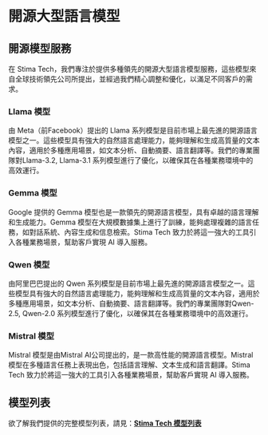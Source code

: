# 開源大型語言模型

## 開源模型服務

在 Stima Tech，我們專注於提供多種領先的開源大型語言模型服務，這些模型來自全球技術領先公司所提出，並經過我們精心調整和優化，以滿足不同客戶的需求。

### Llama 模型

由 Meta（前Facebook）提出的 Llama 系列模型是目前市場上最先進的開源語言模型之一。這些模型具有強大的自然語言處理能力，能夠理解和生成高質量的文本內容，適用於多種應用場景，如文本分析、自動摘要、語言翻譯等。我們的專業團隊對Llama-3.2, Llama-3.1 系列模型進行了優化，以確保其在各種業務環境中的高效運行。

### Gemma 模型

Google 提供的 Gemma 模型也是一款領先的開源語言模型，具有卓越的語言理解和生成能力。Gemma 模型在大規模數據集上進行了訓練，能夠處理複雜的語言任務，如對話系統、內容生成和信息檢索。Stima Tech 致力於將這一強大的工具引入各種業務場景，幫助客戶實現 AI 導入服務。

### Qwen 模型

由阿里巴巴提出的 Qwen 系列模型是目前市場上最先進的開源語言模型之一。這些模型具有強大的自然語言處理能力，能夠理解和生成高質量的文本內容，適用於多種應用場景，如文本分析、自動摘要、語言翻譯等。我們的專業團隊對Qwen-2.5, Qwen-2.0 系列模型進行了優化，以確保其在各種業務環境中的高效運行。

### Mistral 模型

Mistral 模型是由Mistral AI公司提出的，是一款高性能的開源語言模型。Mistral 模型在多種語言任務上表現出色，包括語言理解、文本生成和語言翻譯。Stima Tech 致力於將這一強大的工具引入各種業務場景，幫助客戶實現 AI 導入服務。

## 模型列表

欲了解我們提供的完整模型列表，請見：[**Stima Tech 模型列表**](https://api.stima.tech/#pricing)
